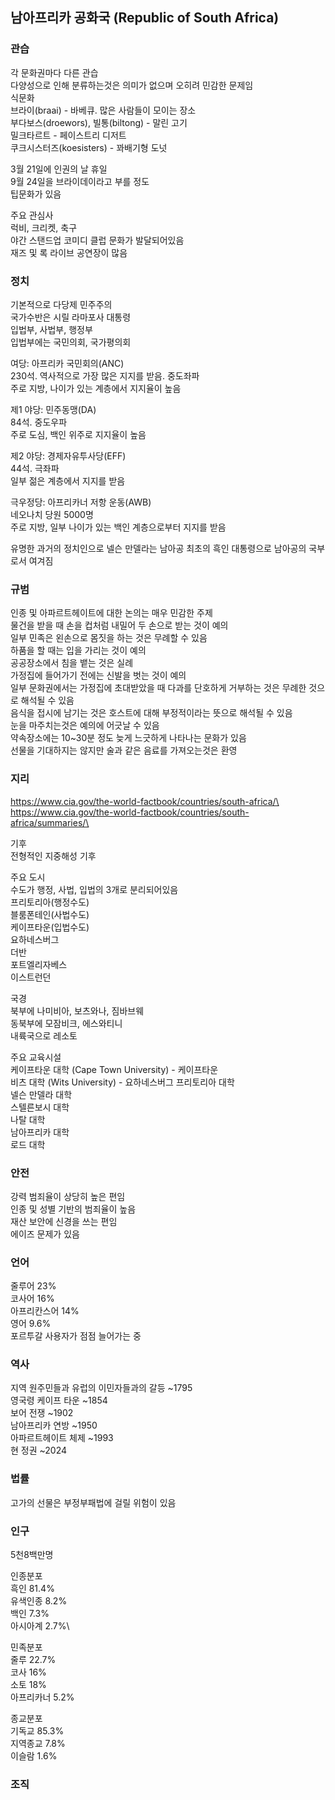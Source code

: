 ## 남아프리카 공화국 (Republic of South Africa)

### 관습
각 문화권마다 다른 관습\
다양성으로 인해 분류하는것은 의미가 없으며 오히려 민감한 문제임\
식문화\
브라이(braai) - 바베큐. 많은 사람들이 모이는 장소\
부다보스(droewors), 빌통(biltong) - 말린 고기\
밀크타르트 - 페이스트리 디저트\
쿠크시스터즈(koesisters) - 꽈배기형 도넛

3월 21일에 인권의 날 휴일\
9월 24일을 브라이데이라고 부를 정도\
팁문화가 있음

주요 관심사\
럭비, 크리켓, 축구\
야간 스탠드업 코미디 클럽 문화가 발달되어있음\
재즈 및 록 라이브 공연장이 많음

### 정치
기본적으로 다당제 민주주의\
국가수반은 시릴 라마포사 대통령\
입법부, 사법부, 행정부\
입법부에는 국민의회, 국가평의회

여당: 아프리카 국민회의(ANC)\
230석. 역사적으로 가장 많은 지지를 받음. 중도좌파\
주로 지방, 나이가 있는 계층에서 지지율이 높음

제1 야당: 민주동맹(DA)\
84석. 중도우파\
주로 도심, 백인 위주로 지지율이 높음

제2 야당: 경제자유투사당(EFF)\
44석. 극좌파\
일부 젊은 계층에서 지지를 받음

극우정당: 아프리카너 저항 운동(AWB)\
네오나치 당원 5000명\
주로 지방, 일부 나이가 있는 백인 계층으로부터 지지를 받음

유명한 과거의 정치인으로 넬슨 만델라는 남아공 최초의 흑인 대통령으로 남아공의 국부로서 여겨짐

### 규범
인종 및 아파르트헤이트에 대한 논의는 매우 민감한 주제\
물건을 받을 때 손을 컵처럼 내밀어 두 손으로 받는 것이 예의\
일부 민족은 왼손으로 몸짓을 하는 것은 무례할 수 있음\
하품을 할 때는 입을 가리는 것이 예의\
공공장소에서 침을 뱉는 것은 실례\
가정집에 들어가기 전에는 신발을 벗는 것이 예의\
일부 문화권에서는 가정집에 초대받았을 때 다과를 단호하게 거부하는 것은 무례한 것으로 해석될 수 있음\
음식을 접시에 남기는 것은 호스트에 대해 부정적이라는 뜻으로 해석될 수 있음\
눈을 마주치는것은 예의에 어긋날 수 있음\
약속장소에는 10~30분 정도 늦게 느긋하게 나타나는 문화가 있음\
선물을 기대하지는 않지만 술과 같은 음료를 가져오는것은 환영

### 지리
https://www.cia.gov/the-world-factbook/countries/south-africa/\
https://www.cia.gov/the-world-factbook/countries/south-africa/summaries/\

기후\
전형적인 지중해성 기후

주요 도시\
수도가 행정, 사법, 입법의 3개로 분리되어있음\
프리토리아(행정수도)\
블룸폰테인(사법수도)\
케이프타운(입법수도)\
요하네스버그\
더반\
포트엘리자베스\
이스트런던

국경\
북부에 나미비아, 보츠와나, 짐바브웨\
동북부에 모잠비크, 에스와티니\
내륙국으로 레소토

주요 교육시설\
케이프타운 대학 (Cape Town University) - 케이프타운\
비츠 대학 (Wits University) - 요하네스버그
프리토리아 대학\
넬슨 만델라 대학\
스텔른보시 대학\
나탈 대학\
남아프리카 대학\
로드 대학

### 안전
강력 범죄율이 상당히 높은 편임\
인종 및 성별 기반의 범죄율이 높음\
재산 보안에 신경을 쓰는 편임\
에이즈 문제가 있음

### 언어
줄루어 23%\
코사어 16%\
아프리칸스어 14%\
영어 9.6%\
포르투갈 사용자가 점점 늘어가는 중

### 역사
지역 원주민들과 유럽의 이민자들과의 갈등 ~1795\
영국령 케이프 타운 ~1854\
보어 전쟁 ~1902\
남아프리카 연방 ~1950\
아파르트헤이트 체제 ~1993\
현 정권 ~2024

### 법률
고가의 선물은 부정부패법에 걸릴 위험이 있음

### 인구
5천8백만명

인종분포\
흑인 81.4%\
유색인종 8.2%\
백인 7.3%\
아시아계 2.7%\

민족분포\
줄루 22.7%\
코사 16%\
소토 18%\
아프리카너 5.2%

종교분포\
기독교 85.3%\
지역종교 7.8%\
이슬람 1.6%

### 조직

